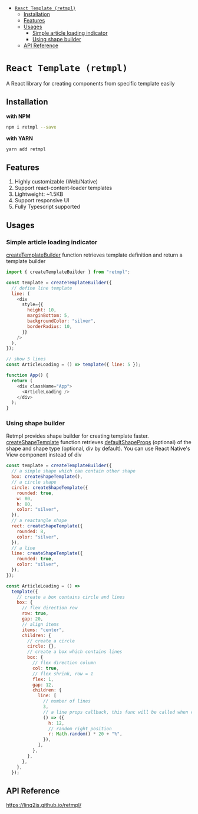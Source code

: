 - [`React Template (retmpl)`](#react-template-retmpl)
  - [Installation](#installation)
  - [Features](#features)
  - [Usages](#usages)
    - [Simple article loading indicator](#simple-article-loading-indicator)
    - [Using shape builder](#using-shape-builder)
  - [API Reference](#api-reference)

# `React Template (retmpl)`

A React library for creating components from specific template easily

## Installation

**with NPM**

```bash
npm i retmpl --save
```

**with YARN**

```bash
yarn add retmpl
```

## Features

1. Highly customizable (Web/Native)
2. Support react-content-loader templates
3. Lightweight: ~1.5KB
4. Support responsive UI
5. Fully Typescript supported

## Usages

### Simple article loading indicator

[createTemplateBuilder](https://linq2js.github.io/retmpl/modules.html#createTemplateBuilder) function retrieves template definition and return a template builder

```js
import { createTemplateBuilder } from "retmpl";

const template = createTemplateBuilder({
  // define line template
  line: (
    <div
      style={{
        height: 10,
        marginBottom: 5,
        backgroundColor: "silver",
        borderRadius: 10,
      }}
    />
  ),
});

// show 5 lines
const ArticleLoading = () => template({ line: 5 });

function App() {
  return (
    <div className="App">
      <ArticleLoading />
    </div>
  );
}
```

### Using shape builder

Retmpl provides shape builder for creating template faster.
[createShapeTemplate](https://linq2js.github.io/retmpl/modules.html#createShapeTemplate) function retrieves [defaultShapeProps](https://linq2js.github.io/retmpl/modules.html#ShapeProps) (optional) of the shape and shape type (optional, div by default).
You can use React Native's View component instead of div

```js
const template = createTemplateBuilder({
  // a simple shape which can contain other shape
  box: createShapeTemplate(),
  // a circle shape
  circle: createShapeTemplate({
    rounded: true,
    w: 80,
    h: 80,
    color: "silver",
  }),
  // a reactangle shape
  rect: createShapeTemplate({
    rounded: 8,
    color: "silver",
  }),
  // a line
  line: createShapeTemplate({
    rounded: true,
    color: "silver",
  }),
});

const ArticleLoading = () =>
  template({
    // create a box contains circle and lines
    box: {
      // flex direction row
      row: true,
      gap: 20,
      // align items
      items: "center",
      children: {
        // create a circle
        circle: {},
        // create a box which contains lines
        box: {
          // flex direction column
          col: true,
          // flex shrink, row = 1
          flex: 1,
          gap: 12,
          children: {
            line: [
              // number of lines
              3,
              // a line props callback, this func will be called when creating a line
              () => ({
                h: 12,
                // random right position
                r: Math.random() * 20 + "%",
              }),
            ],
          },
        },
      },
    },
  });
```

## API Reference

https://linq2js.github.io/retmpl/
